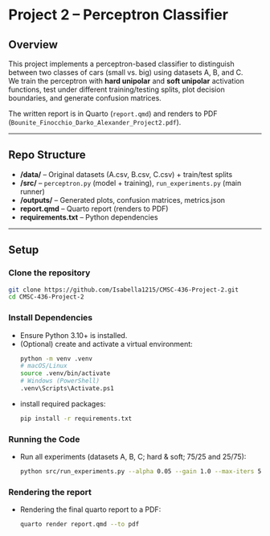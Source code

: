 # Project 2 – Perceptron Classifier

## Overview
This project implements a perceptron-based classifier to distinguish between two classes of cars (small vs. big) using datasets A, B, and C.  
We train the perceptron with **hard unipolar** and **soft unipolar** activation functions, test under different training/testing splits, plot decision boundaries, and generate confusion matrices.

The written report is in Quarto (`report.qmd`) and renders to PDF (`Bounite_Finocchio_Darko_Alexander_Project2.pdf`).

---

## Repo Structure
- **/data/** – Original datasets (A.csv, B.csv, C.csv) + train/test splits  
- **/src/** – `perceptron.py` (model + training), `run_experiments.py` (main runner)  
- **/outputs/** – Generated plots, confusion matrices, metrics.json  
- **report.qmd** – Quarto report (renders to PDF)  
- **requirements.txt** – Python dependencies  

---

## Setup

### Clone the repository
```bash
git clone https://github.com/Isabella1215/CMSC-436-Project-2.git
cd CMSC-436-Project-2
```
### Install Dependencies
- Ensure Python 3.10+ is installed.
- (Optional) create and activate a virtual environment:
  ```bash
  python -m venv .venv
  # macOS/Linux
  source .venv/bin/activate
  # Windows (PowerShell)
  .venv\Scripts\Activate.ps1
  ```
- install required packages:
  ```bash
  pip install -r requirements.txt
  ```

### Running the Code
- Run all experiments (datasets A, B, C; hard & soft; 75/25 and 25/75):
  ```bash
  python src/run_experiments.py --alpha 0.05 --gain 1.0 --max-iters 5000
  ```


### Rendering the report
- Rendering the final quarto report to a PDF:
  ```bash
  quarto render report.qmd --to pdf
```